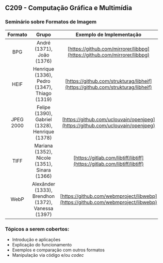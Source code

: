 ## C209 - Computação Gráfica e Multimídia

###  Seminário sobre Formatos de Imagem

|  Formato  |                       Grupo                       |             Exemplo de Implementação             |
|:---------:|:-------------------------------------------------:|:--------------------------------------:|
| BPG       | André (1371), João (1376)                         | [https://github.com/mirrorer/libbpg](https://github.com/mirrorer/libbpg)     |
| HEIF      | Henrique (1336), Pedro (1347), Thiago (1319)      | [https://github.com/strukturag/libheif](https://github.com/strukturag/libheif)  |
| JPEG 2000 | Felipe (1390), Gabriel (1328), Henrique (1378)    | [https://github.com/uclouvain/openjpeg](https://github.com/uclouvain/openjpeg)  |
| TIFF      | Mariana (1352), Nicole (1351), Sinara (1366)      | [https://gitlab.com/libtiff/libtiff](https://gitlab.com/libtiff/libtiff)     |
| WebP      | Alexânder (1333), Brendhon (1372), Vanessa (1397) | [https://github.com/webmproject/libwebp](https://github.com/webmproject/libwebp) |

### Tópicos a serem cobertos: 
- Introdução e aplicações 
- Explicação do funcionamento 
- Exemplos e comparação com outros formatos 
- Manipulação via código e/ou <i>codec</i>

